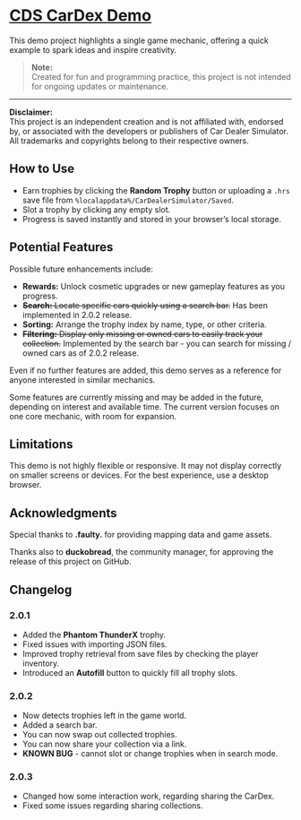 # [CDS CarDex Demo](https://logyqt.github.io/CARDEXDEMO/)

This demo project highlights a single game mechanic, offering a quick example to spark ideas and inspire creativity.

> **Note:**  
> Created for fun and programming practice, this project is not intended for ongoing updates or maintenance.

---

**Disclaimer:**  
This project is an independent creation and is not affiliated with, endorsed by, or associated with the developers or publishers of Car Dealer Simulator. All trademarks and copyrights belong to their respective owners.

## How to Use

-   Earn trophies by clicking the **Random Trophy** button or uploading a `.hrs` save file from `%localappdata%/CarDealerSimulator/Saved`.
-   Slot a trophy by clicking any empty slot.
-   Progress is saved instantly and stored in your browser’s local storage.

## Potential Features

Possible future enhancements include:

-   **Rewards:** Unlock cosmetic upgrades or new gameplay features as you progress.
-   ~~**Search:** Locate specific cars quickly using a search bar.~~ Has been implemented in 2.0.2 release.
-   **Sorting:** Arrange the trophy index by name, type, or other criteria.
-   ~~**Filtering:** Display only missing or owned cars to easily track your collection.~~ Implemented by the search bar - you can search for missing / owned cars as of 2.0.2 release.

Even if no further features are added, this demo serves as a reference for anyone interested in similar mechanics.

Some features are currently missing and may be added in the future, depending on interest and available time. The current version focuses on one core mechanic, with room for expansion.

## Limitations

This demo is not highly flexible or responsive. It may not display correctly on smaller screens or devices. For the best experience, use a desktop browser.

## Acknowledgments

Special thanks to **.faulty.** for providing mapping data and game assets.

Thanks also to **duckobread**, the community manager, for approving the release of this project on GitHub.

## Changelog

### 2.0.1

-   Added the **Phantom ThunderX** trophy.
-   Fixed issues with importing JSON files.
-   Improved trophy retrieval from save files by checking the player inventory.
-   Introduced an **Autofill** button to quickly fill all trophy slots.

### 2.0.2

-   Now detects trophies left in the game world.
-   Added a search bar.
-   You can now swap out collected trophies.
-   You can now share your collection via a link.
-   **KNOWN BUG** - cannot slot or change trophies when in search mode.

### 2.0.3

-   Changed how some interaction work, regarding sharing the CarDex.
-   Fixed some issues regarding sharing collections.
